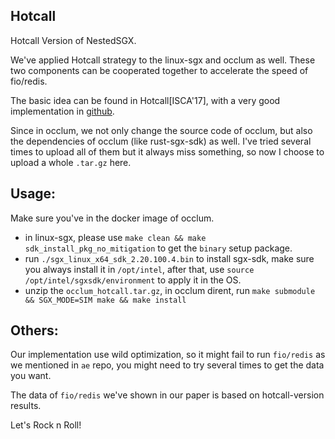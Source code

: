 ## Hotcall
Hotcall Version of NestedSGX.

We've applied Hotcall strategy to the linux-sgx and occlum as well. These two components can be cooperated together to accelerate the speed of fio/redis.

The basic idea can be found in Hotcall[ISCA'17], with a very good implementation in [github](https://github.com/oweisse/hot-calls).

Since in occlum, we not only change the source code of occlum, but also the dependencies of occlum (like rust-sgx-sdk) as well. I've tried several times to upload all of them but it always miss something, so now I choose to upload a whole `.tar.gz` here.

## Usage:
Make sure you've in the docker image of occlum.
- in linux-sgx, please use `make clean && make sdk_install_pkg_no_mitigation` to get the `binary` setup package.
- run `./sgx_linux_x64_sdk_2.20.100.4.bin` to install sgx-sdk, make sure you always install it in `/opt/intel`, after that, use `source /opt/intel/sgxsdk/environment` to apply it in the OS.
- unzip the `occlum_hotcall.tar.gz`, in occlum dirent, run `make submodule && SGX_MODE=SIM make && make install`

## Others:
Our implementation use wild optimization, so it might fail to run `fio/redis` as we mentioned in `ae` repo, you might need to try several times to get the data you want.

The data of `fio/redis` we've shown in our paper is based on hotcall-version results.

Let's Rock n Roll!